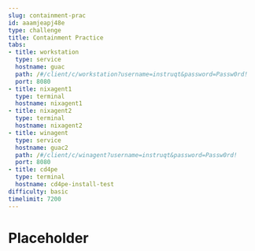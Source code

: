 ```yaml
---
slug: containment-prac
id: aaamjeapj48e
type: challenge
title: Containment Practice
tabs:
- title: workstation
  type: service
  hostname: guac
  path: /#/client/c/workstation?username=instruqt&password=Passw0rd!
  port: 8080
- title: nixagent1
  type: terminal
  hostname: nixagent1
- title: nixagent2
  type: terminal
  hostname: nixagent2
- title: winagent
  type: service
  hostname: guac2
  path: /#/client/c/winagent?username=instruqt&password=Passw0rd!
  port: 8080
- title: cd4pe
  type: terminal
  hostname: cd4pe-install-test
difficulty: basic
timelimit: 7200
---
```

Placeholder
========
